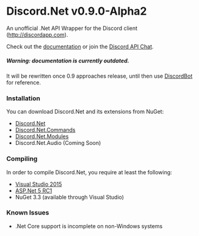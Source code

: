 # Discord.Net v0.9.0-Alpha2
An unofficial .Net API Wrapper for the Discord client (http://discordapp.com).

Check out the [documentation](https://discordnet.readthedocs.org/en/latest/) or join the [Discord API Chat](https://discord.gg/0SBTUU1wZTVjAMPx).

##### Warning: documentation is currently outdated.
It will be rewritten once 0.9 approaches release, until then use [DiscordBot](https://github.com/RogueException/DiscordBot) for reference.

### Installation
You can download Discord.Net and its extensions from NuGet:
- [Discord.Net](https://www.nuget.org/packages/Discord.Net/)
- [Discord.Net.Commands](https://www.nuget.org/packages/Discord.Net.Commands/)
- [Discord.Net.Modules](https://www.nuget.org/packages/Discord.Net.Modules/)
- Discord.Net.Audio (Coming Soon)

### Compiling
In order to compile Discord.Net, you require at least the following:
- [Visual Studio 2015](https://www.visualstudio.com/downloads/download-visual-studio-vs)
- [ASP.Net 5 RC1](https://get.asp.net)
- NuGet 3.3 (available through Visual Studio)

### Known Issues
- .Net Core support is incomplete on non-Windows systems
